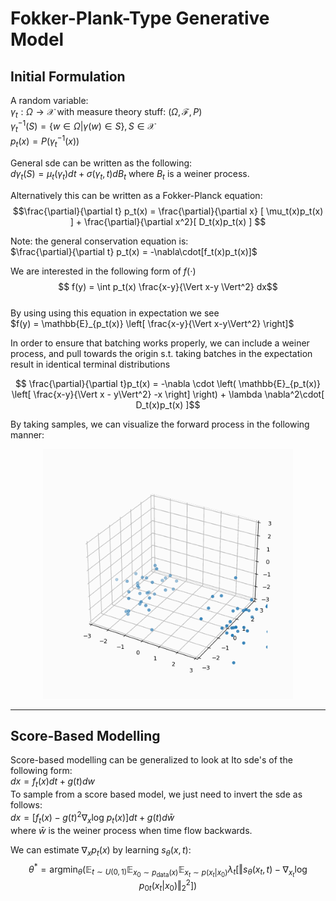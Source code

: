 # Fokker-Plank-Type Generative Model
## Initial Formulation

A random variable:  
$\gamma_t : \Omega \rightarrow \mathcal{X}$ with measure theory stuff: $(\Omega,\mathcal{F},P)$   
$\gamma_t^{-1}(S) = \{w \in \Omega | \gamma(w) \in S \}, S \in \mathcal{X}$  
$p_t(x) = P(\gamma_t^{-1}(x))$  

General sde can be written as the following:  
$d\gamma_t(S) = \mu_t(\gamma_t) dt + \sigma(\gamma_t, t)dB_t$ where $B_t$ is a weiner process.  

Alternatively this can be written as a Fokker-Planck equation:    
$$\frac{\partial}{\partial t} p_t(x) = \frac{\partial}{\partial x} [ \mu_t(x)p_t(x) ] + \frac{\partial}{\partial x^2}[ D_t(x)p_t(x) ] $$

Note: the general conservation equation is:  
$\frac{\partial}{\partial t} p_t(x) = -\nabla\cdot[f_t(x)p_t(x)]$  

We are interested in the following form of $f(\cdot)$  
$$ f(y) = \int p_t(x) \frac{x-y}{\Vert x-y \Vert^2} dx$$  
By using using this equation in expectation we see  
$f(y) = \mathbb{E}_{p_t(x)} \left[ \frac{x-y}{\Vert x-y\Vert^2} \right]$

In order to ensure that batching works properly, we can include a weiner process, and pull towards the origin s.t. taking batches in the expectation result in identical terminal distributions

$$ \frac{\partial}{\partial t}p_t(x) = -\nabla \cdot \left( \mathbb{E}_{p_t(x)} \left[ \frac{x-y}{\Vert x - y\Vert^2} -x \right] \right) + \lambda \nabla^2\cdot[ D_t(x)p_t(x) ]$$  

By taking samples, we can visualize the forward process in the following manner:  

<p align="center">
    <img src="imgs/forward.gif" width="400" height="400" />
</p>

---

## Score-Based Modelling
Score-based modelling can be generalized to look at Ito sde's of the following form:  
$dx = f_t(x)dt + g(t)dw$  
To sample from a score based model, we just need to invert the sde as follows:  
$dx = [f_t(x) - g(t)^2 \nabla_{x}\textrm{log }p_t(x)]dt + g(t)d\bar{w}$  
where $\bar{w}$ is the weiner process when time flow backwards.  

We can estimate $\nabla_x p_t(x)$ by learning $s_{\theta}(x,t)$:  
$$\theta^* = \mathrm{argmin}_{\theta}\left( \mathbb{E}_{t\sim U(0,1)}\mathbb{E}_{x_0\sim p_{\mathrm{data}}(x)} \mathbb{E}_{x_t\sim p(x_t|x_0)} \lambda_t \left[\Vert s_\theta(x_t,t)- \nabla_{x_t}\textrm{log }p_{0t}(x_t|x_0) \Vert^2_2 \right] \right)$$

